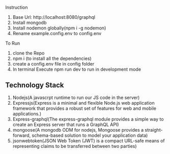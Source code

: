 Instruction

1. Base Url: http://localhost:8080/graphql
2. Install mongodb
3. Install nodemon globally(npm i -g nodemon)
4. Rename example.config.env to config.env

To Run

1.  clone the Repo
2.  npm i (to install all the dependencies)
3.  create a config.env file in config folder
4.  In terminal Execute npm run dev to run in development mode

## Technology Stack

1. Nodejs(A javascrpt runtime to run our JS code in the server)
2. Expressjs(Express is a minimal and flexible Node.js web application framework that provides a robust set of features for web and mobile applications.)
3. Express-graphql(The express-graphql module provides a simple way to create an Express server that runs a GraphQL API)
4. mongoose(A mongodb ODM for nodejs, Mongoose provides a straight-forward, schema-based solution to model your application data)
5. jsonwebtoken(JSON Web Token (JWT) is a compact URL-safe means of representing claims to be transferred between two parties)
